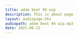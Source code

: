 ```yaml
---
title: adam beat 94 wip
description: This is about page
layout: audiopage.hbs
audiopath: adam beat 94 wip.mp3
date: 2021-06-12
---
```

